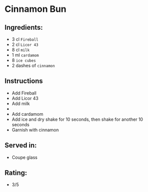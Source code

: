 # Cinnamon Bun

## Ingredients:
- 3 cl `Fireball`
- 2 cl `Licor 43`
- 8 cl `milk`
- 1 ml `cardamom`
- 8 `ice cubes`
- 2 dashes of `cinnamon`

## Instructions
- Add Fireball
- Add Licor 43
- Add milk
- 
- Add cardamom
- Add ice and dry shake for 10 seconds, then shake for another 10 seconds
- Garnish with cinnamon

## Served in:
- Coupe glass

## Rating:
- 3/5